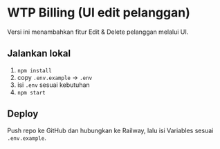 # WTP Billing (UI edit pelanggan)

Versi ini menambahkan fitur Edit & Delete pelanggan melalui UI.

## Jalankan lokal

1. `npm install`
2. copy `.env.example` -> `.env`
3. isi `.env` sesuai kebutuhan
4. `npm start`

## Deploy
Push repo ke GitHub dan hubungkan ke Railway, lalu isi Variables sesuai `.env.example`.
